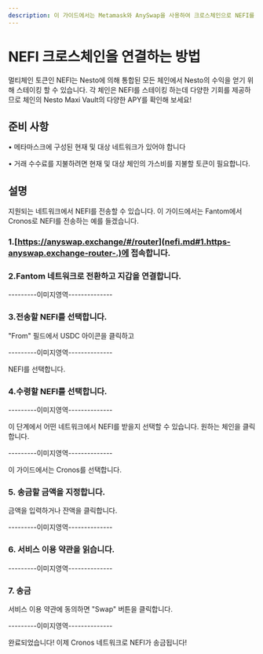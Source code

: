 ```yaml
---
description: 이 가이드에서는 Metamask와 AnySwap을 사용하여 크로스체인으로 NEFI를 전송하는데 필요한 방법에 대해 설명합니다.
---
```


# NEFI 크로스체인을 연결하는 방법

멀티체인 토큰인 NEFI는 Nesto에 의해 통합된 모든 체인에서 Nesto의 수익을 얻기 위해 스테이킹 할 수 있습니다. 각 체인은 NEFI를 스테이킹 하는데 다양한 기회를 제공하므로 체인의 Nesto Maxi Vault의 다양한 APY를 확인해 보세요!

## 준비 사항

• 메타마스크에 구성된 현재 및 대상 네트워크가 있어야 합니다

• 거래 수수료를 지불하려면 현재 및 대상 체인의 가스비를 지불할 토큰이 필요합니다.

## 설명

지원되는 네트워크에서 NEFI를 전송할 수 있습니다. 이 가이드에서는 Fantom에서 Cronos로 NEFI를 전송하는 예를 들겠습니다.

### 1.[https://anyswap.exchange/#/router](nefi.md#1.https-anyswap.exchange-router-.)에 접속합니다.

### 2.Fantom 네트워크로 전환하고 지갑을 연결합니다.

\---------이미지영역--------------

### 3.전송할 NEFI를 선택합니다.

"From" 필드에서 USDC 아이콘을 클릭하고

\---------이미지영역--------------

NEFI를 선택합니다.

### 4.수령할 NEFI를 선택합니다.

\---------이미지영역--------------

이 단계에서 어떤 네트워크에서 NEFI를 받을지 선택할 수 있습니다. 원하는 체인을 클릭합니다.

\---------이미지영역--------------

이 가이드에서는 Cronos를 선택합니다.

### 5. 송금할 금액을 지정합니다.

금액을 입력하거나 잔액을 클릭합니다.

\---------이미지영역--------------

### 6. 서비스 이용 약관을 읽습니다.

\---------이미지영역--------------

### 7. 송금

서비스 이용 약관에 동의하면 "Swap" 버튼을 클릭합니다.

\---------이미지영역--------------

완료되었습니다! 이제 Cronos 네트워크로 NEFI가 송금됩니다!
